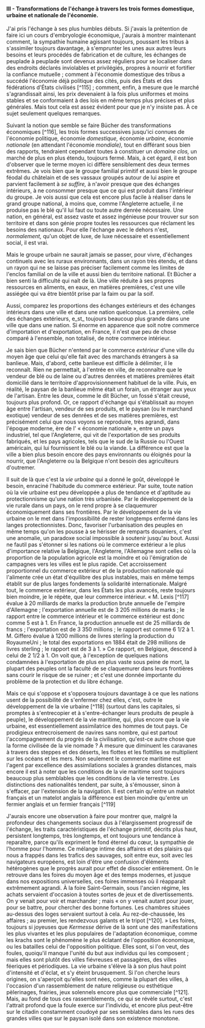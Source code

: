 #### III - Transformations de l'échange à travers les trois formes domestique, urbaine et nationale de l'économie.

J'ai pris l'échange à ses plus humbles débuts. Si j'avais la prétention de faire ici un cours d'embryologie économique, j'aurais à montrer maintenant comment, la sympathie humaine agissant toujours, poussant les tribus à s'assimiler toujours davantage, à s'emprunter les unes aux autres leurs besoins et leurs procédés de fabrication et de culture, les échanges de peuplade à peuplade sont devenus assez réguliers pour se localiser dans des endroits déclarés inviolables et privilégiés, propres à nourrir et fortifier la confiance mutuelle ; comment à l'économie domestique des tribus a succédé l'économie déjà politique des cités, puis des États et des fédérations d'États civilisés [^115] ; comment, enfin, à mesure que le marché s'agrandissait ainsi, les prix devenaient à la fois plus uniformes et moins stables et se conformaient à des lois en même temps plus précises et plus générales. Mais tout cela est assez évident pour que je n'y insiste pas. À ce sujet seulement quelques remarques.

Suivant la notion que semble se faire Bücher des transformations économiques [^116], les trois formes successives jusqu'ici connues de l'économie politique, économie _domestique,_ économie _urbaine,_ économie _nationale_ (en attendant l'économie _mondiale),_ tout en différant sous bien des rapports, tendraient cependant toutes à constituer un _domaine clos,_ un marché de plus en plus étendu, toujours fermé. Mais, à cet égard, il est bon d'observer que le terme moyen ici diffère sensiblement des deux termes extrêmes. Je vois bien que le groupe familial primitif et aussi bien le groupe féodal du châtelain et de ses vassaux groupés autour de lui aspire et parvient facilement à _se suffire,_ à n'avoir presque que des échanges intérieurs, à ne consommer presque que ce qui est produit dans l'intérieur du groupe. Je vois aussi que cela est encore plus facile à réaliser dans le grand groupe national, à moins que, comme l'Angleterre actuelle, il ne produise pas le blé qu'il lui faut ou toute autre denrée nécessaire. Une nation, en général, est assez vaste et assez ingénieuse pour trouver sur son territoire et dans son génie propre toutes les ressources que réclament les besoins des nationaux. Pour elle l'échange avec le dehors n'est, _normalement,_ qu'un objet de luxe, de luxe nécessaire et essentiellement social, il est vrai.

Mais le groupe urbain ne saurait jamais se passer, pour vivre, d'échanges continuels avec les ruraux environnants, dans un rayon très étendu, et dans un rayon qui ne se laisse pas préciser facilement comme les limites de l'enclos familial on de la ville et aussi bien du territoire national. Et Bücher a bien senti la difficulté qui naît de là. Une ville réduite à ses propres ressources en aliments, en eaux, en matières premières, c'est une ville assiégée qui va être bientôt prise par la faim ou par la soif.

Aussi, comparez les proportions des échanges extérieurs et des échanges intérieurs dans une ville et dans une nation quelconque. La première, celle des échanges extérieurs, e_st_ toujours beaucoup plus grande dans une ville que dans une nation. Si énorme en apparence que soit notre commerce d'importation et d'exportation, en France, il n'est que peu de chose comparé à l'ensemble, non totalisé, de notre commerce intérieur.

Je sais bien que Bücher n'entend par le commerce _extérieur_ d'une ville du moyen âge que celui qu'elle fait avec des marchands étrangers à sa banlieue. Mais, d'abord, cette banlieue est difficile à délimiter, il le reconnaît. Rien ne permettait, à l'entrée en ville, de reconnaître que le vendeur de blé ou de laine ou d'autres denrées et matières premières était domicilié dans le territoire d'approvisionnement habituel de la ville. Puis, en réalité, le paysan de la banlieue même était un forain, un étranger aux yeux de l'artisan. Entre les deux, comme le dit Bücher, un fossé s'était creusé, toujours plus profond. Or, ce rapport d'échange qui s'établissait au moyen âge entre l'artisan, vendeur de ses produits, et le paysan (ou le marchand exotique) vendeur de ses denrées et de ses matières premières, est précisément celui que nous voyons se reproduire, très agrandi, dans l'époque moderne, ère de l' « économie nationale », entre un pays industriel, tel que l'Angleterre, qui vit de l'exportation de ses produits fabriqués, et les pays agricoles, tels que le sud de la Russie ou l'Ouest américain, qui lui fournissent le blé ou la viande. La différence est que la ville a bien plus besoin encore des pays environnants ou éloignés pour la nourrir, que l'Angleterre ou la Belgique n'ont besoin des agriculteurs d'outremer.

Il suit de là que c'est la _vie urbaine_ qui a donné le goût, développé le besoin, enraciné l'habitude du commerce extérieur. Par suite, toute nation où la vie urbaine est peu développée a plus de tendance et d'aptitude au protectionnisme qu'une nation très urbanisée. Par le développement de la vie rurale dans un pays, on le rend propre à se claquemurer économiquement dans ses frontières. Par le développement de la vie urbaine on le met dans l'impossibilité de rester longtemps enfermé dans les langes protectionnistes. Donc, favoriser l'urbanisation des peuples en même temps qu'on les pousse à se hérisser de remparts douaniers, c'est une anomalie, un paradoxe social impossible à soutenir jusqu'au bout. Aussi ne fautil pas s'étonner si les nations où le commerce extérieur a le plus d'importance relative la Belgique, l'Angleterre, l'Allemagne sont celles où la proportion de la population agricole est la moindre et où l'émigration de campagnes vers les villes est le plus rapide. Cet accroissement proportionnel du commerce extérieur et de la production nationale qui l'alimente crée un état d'équilibre des plus instables, mais en même temps établit sur de plus larges fondements la solidarité internationale. Malgré tout, le commerce extérieur, dans les États les plus avancés, reste toujours bien moindre, je le répète, que leur commerce intérieur. « M. Lexis [^117] évalue à 20 milliards de marks la production brute annuelle de l'empire d'Allemagne ; l'exportation annuelle est de 3 205 millions de marks ; le rapport entre le commerce intérieur et le commerce extérieur est donc comme 5 est à 1\. En France, la production annuelle est de 25 milliards de francs ; l'exportation est de 3 350 millions ; le rapport est comme 6 1/2 à 1\. M. Giffero évalue à 1200 millions de livres sterling la production du RoyaumeUni ; le total des exportations en 1884 était de 298 millions de livres sterling ; le rapport est de 3 à 1. » Ce rapport, en Belgique, descend à celui de 2 1/2 à 1\. On voit que, à l'exception de quelques nations condamnées à l'exportation de plus en plus vaste sous peine de mort, la plupart des peuples ont la faculté de se claquemurer dans leurs frontières sans courir le risque de se ruiner ; et c'est une donnée importante du problème de la protection et du libre échange.

Mais ce qui s'oppose et s'opposera toujours davantage à ce que les nations usent de la possibilité de s'enfermer chez elles, c'est, outre le développement de la vie urbaine [^118] (surtout dans les capitales, si promptes à s'entrecopier et à s'entre-échanger leurs produits de peuple à peuple), le développement de la vie maritime, qui, plus encore que la vie urbaine, est essentiellement assimilatrice des hommes de tout pays. Ce prodigieux entrecroisement de navires sans nombre, qui est partout l'accompagnement du progrès de la civilisation, qu'est-ce autre chose que la forme civilisée de la vie nomade ? À mesure que diminuent les caravanes à travers des steppes et des déserts, les flottes et les flottilles se multiplient sur les océans et les mers. Non seulement le commerce maritime est l'agent par excellence des assimilations sociales à grandes distances, mais encore il est à noter que les conditions de la vie maritime sont toujours beaucoup plus semblables que les conditions de la vie terrestre. Les distinctions des nationalités tendent, par suite, à s'émousser, sinon à s'effacer, par l'extension de la navigation. Il est certain qu'entre un matelot français et un matelot anglais la différence est bien moindre qu'entre un fermier anglais et un fermier français [^119]

J'aurais encore une observation à faire pour montrer que, malgré la profondeur des changements sociaux dus à l'élargissement progressif de l'échange, les traits caractéristiques de l'échange primitif, décrits plus haut, persistent longtemps, très longtemps, et ont toujours une tendance à reparaître, parce qu'ils expriment le fond éternel du cœur, la sympathie de l'homme pour l'homme. Ce mélange intime des affaires et des plaisirs qui nous a frappés dans les trafics des sauvages, soit entre eux, soit avec les navigateurs européens, est loin d'être une confusion d'éléments hétérogènes que le progrès aurait pour effet de dissocier entièrement. On le retrouve dans les foires du moyen âge et des temps modernes, et jusque dans nos expositions universelles, ces foires immenses où il réapparaît extrêmement agrandi. À la foire Saint-Germain, sous l'ancien régime, les achats servaient d'occasion à toutes sortes de jeux et de divertissements. On y venait pour voir et marchander ; mais « on y venait autant pour jouer, pour se battre, pour chercher des bonne fortunes. Les chambres situées au-dessus des loges servaient surtout à cela. Au rez-de-chaussée, les affaires ; au premier, les rendezvous galants et le tripot [^120]. » Les foires, toujours si joyeuses que _Kermesse_ dérive de là sont une des manifestations les plus vivantes et les plus populaires de l'adaptation économique, comme les krachs sont le phénomène le plus éclatant de l'opposition économique, ou les batailles celui de l'opposition politique. Elles sont, si l'on veut, des foules, quoiqu'il manque l'unité du but aux individus qui les composent ; mais elles sont plutôt des villes fiévreuses et passagères, des villes féeriques et périodiques. La vie urbaine s'élève là à son plus haut point d'intensité et d'éclat, et s'y éteint brusquement. Si l'on cherche leurs origines, on s'aperçoit qu'elles sont nées, comme la plupart des villes, à l'occasion d'un rassemblement de nature religieuse ou esthétique pèlerinages, frairies, jeux solennels encore plus que commerciale [^121]. Mais, au fond de tous ces rassemblements, ce qui se révèle surtout, c'est l'attrait profond que la foule exerce sur l'individu, et encore plus peut-être sur le citadin constamment coudoyé par ses semblables dans les rues des grandes villes que sur le paysan isolé dans son existence monotone.
